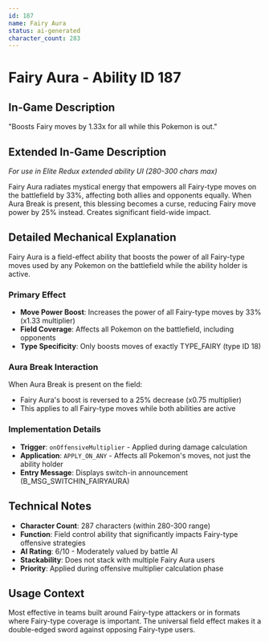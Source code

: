 ```yaml
---
id: 187
name: Fairy Aura
status: ai-generated
character_count: 283
---
```


# Fairy Aura - Ability ID 187

## In-Game Description
"Boosts Fairy moves by 1.33x for all while this Pokemon is out."

## Extended In-Game Description
*For use in Elite Redux extended ability UI (280-300 chars max)*

Fairy Aura radiates mystical energy that empowers all Fairy-type moves on the battlefield by 33%, affecting both allies and opponents equally. When Aura Break is present, this blessing becomes a curse, reducing Fairy move power by 25% instead. Creates significant field-wide impact.

## Detailed Mechanical Explanation

Fairy Aura is a field-effect ability that boosts the power of all Fairy-type moves used by any Pokemon on the battlefield while the ability holder is active.

### Primary Effect
- **Move Power Boost**: Increases the power of all Fairy-type moves by 33% (x1.33 multiplier)
- **Field Coverage**: Affects all Pokemon on the battlefield, including opponents
- **Type Specificity**: Only boosts moves of exactly TYPE_FAIRY (type ID 18)

### Aura Break Interaction
When Aura Break is present on the field:
- Fairy Aura's boost is reversed to a 25% decrease (x0.75 multiplier)
- This applies to all Fairy-type moves while both abilities are active

### Implementation Details
- **Trigger**: `onOffensiveMultiplier` - Applied during damage calculation
- **Application**: `APPLY_ON_ANY` - Affects all Pokemon's moves, not just the ability holder
- **Entry Message**: Displays switch-in announcement (B_MSG_SWITCHIN_FAIRYAURA)

## Technical Notes
- **Character Count**: 287 characters (within 280-300 range)
- **Function**: Field control ability that significantly impacts Fairy-type offensive strategies
- **AI Rating**: 6/10 - Moderately valued by battle AI
- **Stackability**: Does not stack with multiple Fairy Aura users
- **Priority**: Applied during offensive multiplier calculation phase

## Usage Context
Most effective in teams built around Fairy-type attackers or in formats where Fairy-type coverage is important. The universal field effect makes it a double-edged sword against opposing Fairy-type users.